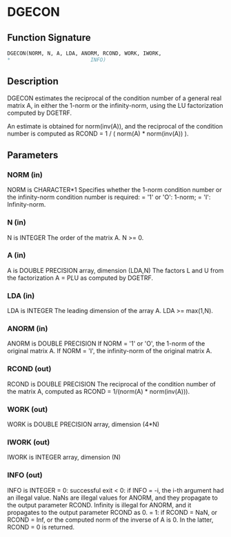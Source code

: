 # DGECON

## Function Signature

```fortran
DGECON(NORM, N, A, LDA, ANORM, RCOND, WORK, IWORK,
*                          INFO)
```

## Description


 DGECON estimates the reciprocal of the condition number of a general
 real matrix A, in either the 1-norm or the infinity-norm, using
 the LU factorization computed by DGETRF.

 An estimate is obtained for norm(inv(A)), and the reciprocal of the
 condition number is computed as
    RCOND = 1 / ( norm(A) * norm(inv(A)) ).

## Parameters

### NORM (in)

NORM is CHARACTER*1 Specifies whether the 1-norm condition number or the infinity-norm condition number is required: = '1' or 'O': 1-norm; = 'I': Infinity-norm.

### N (in)

N is INTEGER The order of the matrix A. N >= 0.

### A (in)

A is DOUBLE PRECISION array, dimension (LDA,N) The factors L and U from the factorization A = P*L*U as computed by DGETRF.

### LDA (in)

LDA is INTEGER The leading dimension of the array A. LDA >= max(1,N).

### ANORM (in)

ANORM is DOUBLE PRECISION If NORM = '1' or 'O', the 1-norm of the original matrix A. If NORM = 'I', the infinity-norm of the original matrix A.

### RCOND (out)

RCOND is DOUBLE PRECISION The reciprocal of the condition number of the matrix A, computed as RCOND = 1/(norm(A) * norm(inv(A))).

### WORK (out)

WORK is DOUBLE PRECISION array, dimension (4*N)

### IWORK (out)

IWORK is INTEGER array, dimension (N)

### INFO (out)

INFO is INTEGER = 0: successful exit < 0: if INFO = -i, the i-th argument had an illegal value. NaNs are illegal values for ANORM, and they propagate to the output parameter RCOND. Infinity is illegal for ANORM, and it propagates to the output parameter RCOND as 0. = 1: if RCOND = NaN, or RCOND = Inf, or the computed norm of the inverse of A is 0. In the latter, RCOND = 0 is returned.


